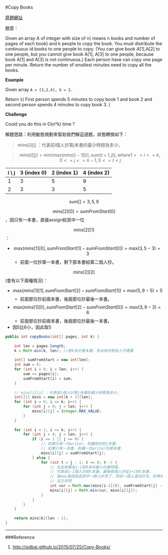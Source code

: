 #Copy Books

[原題網址](http://www.lintcode.com/en/problem/copy-books/)

題意：

Given an array A of integer with size of n( means n books and number of pages of each book) and k people to copy the book. You must distribute the continuous id books to one people to copy. (You can give book A[1],A[2] to one people, but you cannot give book A[1], A[3] to one people, because book A[1] and A[3] is not continuous.) Each person have can copy one page per minute. Return the number of smallest minutes need to copy all the books.

**Example**

Given array ```A = [3,2,4], k = 2.```

Return ```5```( First person spends 5 minutes to copy book 1 and book 2 and second person spends 4 minutes to copy book 3. )

**Challenge**

Could you do this in O(n*k) time ?

解題思路：利用動態規劃來幫助我們解這道題，狀態轉換如下：

>mins[i][j] ：代表前i個人抄第j本書的最少時間為多少。

>$$mins[i][j] = min( max( mins[i-1][t], sum(t+1, j) ), where 1 <= i <= k, 0 <= j <= n - 1, 0 <= t < j$$

>


|i \ j  | 3 (index 0) | 2 (index 1)| 4 (index 2)|
| -- | -- | -- | -- |
| 1 | 3 | 5 | 9 |
| 2 | 3 | 3 | 5 |

$$sum[] = {3, 5, 9}$$

$$mins[2][0] = sumFromStart[0]$$，因只有一本書，直接assign給其中一位

$$mins[2][1]$$ ：

* $$max (mins[1][0], sumFromStart[1] - sumFromStart[0]) = max(3, 5 - 3) = 3$$
    * 前面一位抄第一本書，剩下那本書給第二個人抄。

$$mins[2][2]$$ (會有以下兩種情況)：
* $$max (mins[1][1], sumFromStart[2] - sumFromStart[1]) = max (5, 9 - 5) = 5 $$
    * 前面那位抄前兩本書，後面那位抄最後一本書。
* $$max (mins[1][0], sumFromStart[2] - sumFromStart[0]) = max (3, 9 - 3) = 6 $$
    * 前面那位抄前兩本書，後面那位抄最後一本書。
* 因5比6小，因此取5 



```java
public int copyBooks(int[] pages, int k) {
    
    int len = pages.length;
    k = Math.min(k, len); //若k多於書本書，多出來的那些人不需要
    
    int[] sumFromStart = new int[len];
    int sum = 0;
    for (int i = 0; i < len; i++) {
        sum += pages[i];
        sumFromStart[i] = sum;
    }
    
    // mins[i][j] ：代表前i個人抄第j本書的最少時間為多少。
    int[][] mins = new int[k + 1][len];
    for (int i = 0; i <= k; i++) {
        for (int j = 0; j < len; j++) {
            mins[i][j] = Integer.MAX_VALUE;
        }
    }
    
    for (int i = 1; i <= k; i++) {
        for (int j = 0; j < len; j++) {
            if (i == 1 || j == 0) { 
                // 如果只有一位writer，則讓他抄前j本書，
                // 如果只有一本書，則讓一位writer抄那本書
                mins[i][j] = sumFromStart[j];
            } else {
                for (int t = j - 1; t >= 0; t--) {
                    // 在此枚舉從j-1到0本的最小抄書時間，
                    // 代表前i-1個人抄前t本書，最後那個人抄從j+1到t本書，
                    // 取max是因為若其中一群人抄完了，而另一個人還沒抄完，則等他的時間也要算進去
                    // 反之亦然
                    int cur = Math.max(mins[i-1][t], sumFromStart[j] - sumFromStart[t]);
                    mins[i][j] = Math.min(cur, mins[i][j]);
                }
            }
        }
    }
    
    return mins[k][len - 1];
}
```

---
###Reference
1. http://sidbai.github.io/2015/07/25/Copy-Books/